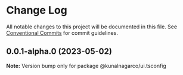 # Change Log

All notable changes to this project will be documented in this file.
See [Conventional Commits](https://conventionalcommits.org) for commit guidelines.

## 0.0.1-alpha.0 (2023-05-02)

**Note:** Version bump only for package @kunalnagarco/ui.tsconfig
